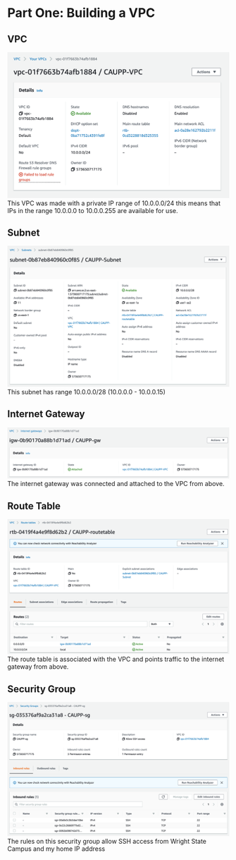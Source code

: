 # Part One: Building a VPC

## VPC
![Screenshot of VPC](./screenshots/VPC.png)
This VPC was made with a private IP range of 10.0.0.0/24 this means that IPs in the range 10.0.0.0 to 10.0.0.255 are available for use. 

## Subnet
![Screenshot of Subnet](./screenshots/subnet.png)
This subnet has range 10.0.0.0/28 (10.0.0.0 - 10.0.0.15)

## Internet Gateway
![Screenshot of Gateway](./screenshots/gateway.png)
The internet gateway was connected and attached to the VPC from above.

## Route Table 
![Screenshot of Route Table](./screenshots/routetable.png)
The route table is associated with the VPC and points traffic to the internet gateway from above.

## Security Group
![Screenshot of Security Group](./screenshots/secGroup.png)
The rules on this security group allow SSH access from Wright State Campus and my home IP address